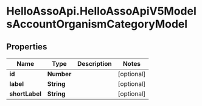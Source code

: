 # HelloAssoApi.HelloAssoApiV5ModelsAccountOrganismCategoryModel

## Properties

Name | Type | Description | Notes
------------ | ------------- | ------------- | -------------
**id** | **Number** |  | [optional] 
**label** | **String** |  | [optional] 
**shortLabel** | **String** |  | [optional] 


